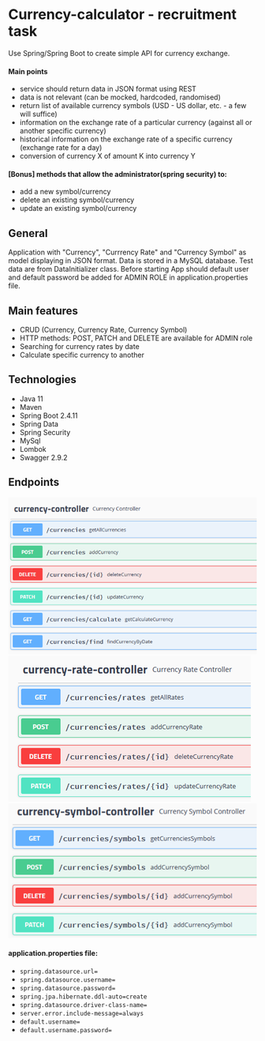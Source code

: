 # Currency-calculator - recruitment task
Use Spring/Spring Boot to create simple API for currency exchange.
#### Main points
* service should return data in JSON format using REST
* data is not relevant (can be mocked, hardcoded, randomised)
* return list of available currency symbols (USD - US dollar, etc. - a few will suffice)
* information on the exchange rate of a particular currency (against all or another specific currency)
* historical information on the exchange rate of a specific currency (exchange rate for a day)
* conversion of currency X of amount K into currency Y
#### [Bonus] methods that allow the administrator(spring security) to:
* add a new symbol/currency
* delete an existing symbol/currency
* update an existing symbol/currency
## General
Application with "Currency", "Currrency Rate" and "Currency Symbol" as model displaying in JSON format. Data is stored in a MySQL database. Test data are from DataInitializer class. Before starting App should default user and default password be added for ADMIN ROLE in application.properties file.
## Main features
* CRUD (Currency, Currency Rate, Currency Symbol)
* HTTP methods: POST, PATCH and DELETE are available for ADMIN role
* Searching for currency rates by date
* Calculate specific currency to another
## Technologies
* Java 11
* Maven
* Spring Boot 2.4.11
* Spring Data
* Spring Security
* MySql
* Lombok
* Swagger 2.9.2
## Endpoints
![alt text](https://github.com/PawelKwidzinski/currency-calculator/blob/master/pr_scr/currency-controller.png)
![alt text](https://github.com/PawelKwidzinski/currency-calculator/blob/master/pr_scr/currency-rate-controller.png)
![alt text](https://github.com/PawelKwidzinski/currency-calculator/blob/master/pr_scr/currency-symbol-controller.png)
#### application.properties file:
* `spring.datasource.url=`
* `spring.datasource.username=`
* `spring.datasource.password=`
* `spring.jpa.hibernate.ddl-auto=create`
* `spring.datasource.driver-class-name=`
* `server.error.include-message=always`
* `default.username=`
* `default.username.password=`
